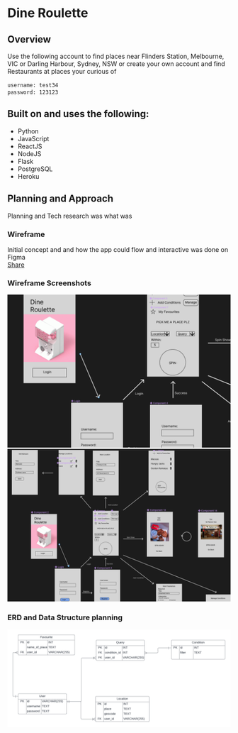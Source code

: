 # Dine Roulette

## Overview

Use the following account to find places near Flinders Station, Melbourne, VIC or Darling Harbour, Sydney, NSW
or create your own account and find Restaurants at places your curious of

```
username: test34
password: 123123
```

## Built on and uses the following:

- Python
- JavaScript
- ReactJS
- NodeJS
- Flask
- PostgreSQL
- Heroku

## Planning and Approach

Planning and Tech research was what was

### Wireframe

Initial concept and and how the app could flow and interactive was done on Figma
</br>
[Share](https://www.figma.com/file/bUONj8siujR7CFDPURElbo/Dine-Roulette?node-id=0%3A1)
</br>

### Wireframe Screenshots

<img src="./screenshots/figma1.png" width="600">
<img src="./screenshots/figma2.png" width="600">

### ERD and Data Structure planning

<img src="./screenshots/DineRouletteERD.png" width="800">
